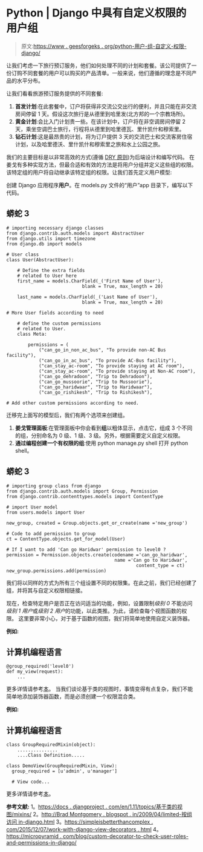 # Python | Django 中具有自定义权限的用户组

> 原文:[https://www . geesforgeks . org/python-用户-组-自定义-权限-django/](https://www.geeksforgeeks.org/python-user-groups-custom-permissions-django/)

让我们考虑一下旅行预订服务，他们如何处理不同的计划和套餐。该公司提供了一份订购不同套餐的用户可以购买的产品清单。一般来说，他们遵循的理念是不同产品的水平分布。

让我们看看旅游预订服务提供的不同套餐:

1.  **首发计划**:在此套餐中，订户将获得非交流公交出行的便利，并且只能在非交流房间停留 1 天。假设这次旅行是从德里到哈里发(北方邦的一个宗教场所)。
2.  **黄金计划**:会比入门计划贵一些。在该计划中，订户将在非空调房间停留 2 天，乘坐空调巴士旅行，行程将从德里到哈里德瓦、里什凯什和穆索里。
3.  **钻石计划**:这是最昂贵的计划，将为订户提供 3 天的交流巴士和交流客房住宿计划，以及哈里德沃、里什凯什和穆索里之旅和水上公园之旅。

我们的主要目标是以非常高效的方式(遵循 [DRY 原则](https://en.wikipedia.org/wiki/Don%27t_repeat_yourself))为后端设计和编写代码。
在姜戈有多种实现方法，但最合适和有效的方法是将用户分组并定义这些组的权限。该特定组的用户将自动继承该特定组的权限。让我们首先定义用户模型:

创建 Django 应用程序**用户**。在 models.py 文件的“用户”app 目录下，编写以下代码。

## 蟒蛇 3

```
# importing necessary django classes
from django.contrib.auth.models import AbstractUser
from django.utils import timezone
from django.db import models

# User class
class User(AbstractUser):

    # Define the extra fields
    # related to User here
    first_name = models.CharField(_('First Name of User'),
                            blank = True, max_length = 20)

    last_name = models.CharField(_('Last Name of User'),
                            blank = True, max_length = 20)

# More User fields according to need

    # define the custom permissions
    # related to User.
    class Meta:

        permissions = (
            ("can_go_in_non_ac_bus", "To provide non-AC Bus facility"),
            ("can_go_in_ac_bus", "To provide AC-Bus facility"),
            ("can_stay_ac-room", "To provide staying at AC room"),
            ("can_stay_ac-room", "To provide staying at Non-AC room"),
            ("can_go_dehradoon", "Trip to Dehradoon"),
            ("can_go_mussoorie", "Trip to Mussoorie"),
            ("can_go_haridwaar", "Trip to Haridwaar"),
            ("can_go_rishikesh", "Trip to Rishikesh"),

# Add other custom permissions according to need.
```

迁移完上面写的模型后，我们有两个选项来创建组。

1.  **姜戈管理面板**:在管理面板中你会看到**组**以粗体显示，点击它，组成 3 个不同的组，分别命名为 0 级、1 级、3 级。另外，根据需要定义自定义权限。
2.  **通过编程创建一个有权限的组**:使用 python manage.py shell 打开 python shell。

## 蟒蛇 3

```
# importing group class from django
from django.contrib.auth.models import Group, Permission
from django.contrib.contenttypes.models import ContentType

# import User model
from users.models import User

new_group, created = Group.objects.get_or_create(name ='new_group')

# Code to add permission to group
ct = ContentType.objects.get_for_model(User)

# If I want to add 'Can go Haridwar' permission to level0 ?
permission = Permission.objects.create(codename ='can_go_haridwar',
                                        name ='Can go to Haridwar',
                                                content_type = ct)
new_group.permissions.add(permission)
```

我们将以同样的方式为所有三个组设置不同的权限集。在此之前，我们已经创建了组，并将其与自定义权限相链接。

现在，检查特定用户是否正在访问适当的功能，例如，设置限制*级别 0* 不能访问*级别 1 用户*或*级别 2 用户*的功能，以此类推。为此，请检查每个视图函数的权限。
这里要非常小心，对于基于函数的视图，我们将简单地使用自定义装饰器。

**例如:**

## 计算机编程语言

```
@group_required('level0')
def my_view(request):
    ...
```

更多详情请参考[本](https://djangosnippets.org/snippets/10508/)。
当我们谈论基于类的视图时，事情变得有点复杂，我们不能简单地添加装饰器函数，而是必须创建一个权限混合类。

**例如:**

## 计算机编程语言

```
class GroupRequiredMixin(object):
    ...............
    ....Class Definition.....

class DemoView(GroupRequiredMixin, View):
  group_required = [u'admin', u'manager']

  # View code...
```

更多详情请参考[本](https://gist.github.com/ceolson01/206139a093b3617155a6)。

**参考文献:**
1。[https://docs . djangproject . com/en/1.11/topics/基于类的视图/mixins/](https://docs.djangoproject.com/en/1.11/topics/class-based-views/mixins/)
2。[http://Brad Montgomery . blogspot . in/2009/04/limited-按组访问 in-django.html](http://bradmontgomery.blogspot.in/2009/04/restricting-access-by-group-in-django.html)
3。[https://simpleisbetterthancomplex . com/2015/12/07/work-with-django-view-decorators . html](https://simpleisbetterthancomplex.com/2015/12/07/working-with-django-view-decorators.html)
4。[https://micropyramid . com/blog/custom-decorator-to-check-user-roles-and-permissions-in-django/](https://micropyramid.com/blog/custom-decorators-to-check-user-roles-and-permissions-in-django/)